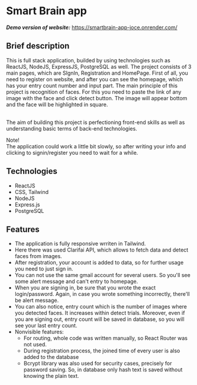 # Smart Brain app
 
***Demo version of website:*** https://smartbrain-app-joce.onrender.com/

## Brief description
This is full stack application, builded by using technologies such as ReactJS, NodeJS, ExpressJS, PostgreSQL as well. The project consists of 3 main pages, which are SIgnIn, Registration and HomePage. First of all, you need to register on website, and after you can see the homepage, which has your entry count number and input part. The main principle of this project is recognition of faces. For this you need to paste the link of any image with the face and click detect button. The image will appear bottom and the face will be highlighted in square.

<br />
The aim of building this project is perfectioning front-end skills as well as understanding basic terms of back-end technologies.

Note!
<br /> 
The application could work a little bit slowly, so after writing your info and clicking to signin/register you need to wait for a while. 

## Technologies
* ReactJS
* CSS, Tailwind
* NodeJS 
* Express.js
* PostgreSQL


## Features 
* The application is fully responsive wrriten in Tailwind.
* Here there was used Clarifai API, which allows to fetch data and detect faces from images. 
* After registration, your account is added to data, so for further usage you need to just sign in.
* You can not use the same gmail account for several users. So you'll see some alert message and can't entry to homepage.
* When you are signing in, be sure that you wrote the exact login/password. Again, in case you wrote something incorrectly, there'll be alert message.
* You can also notice, entry count which is the number of images where you detected faces. It increases within detect trials. Moreover, even if you are signing out, entry count will be saved in database, so you will see your last entry count.
* Nonvisible features: 
  * For routing, whole code was written manually, so React Router was not used.
  * During registration process, the joined time of every user is also added to the database
  * Bcrypt library was also used for security cases, precisely for password saving. So, in database only hash text is saved without knowing the plain text. 
